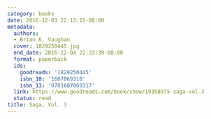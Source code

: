 ```yaml
---
category: books
date: 2016-12-03 22:13:15-08:00
metadata:
  authors:
  - Brian K. Vaughan
  cover: 1829250445.jpg
  end_date: 2016-12-04 22:33:39-08:00
  format: paperback
  ids:
    goodreads: '1829250445'
    isbn_10: '1607069318'
    isbn_13: '9781607069317'
  link: https://www.goodreads.com/book/show/19358975-saga-vol-3
  status: read
title: Saga, Vol. 3
---
```

